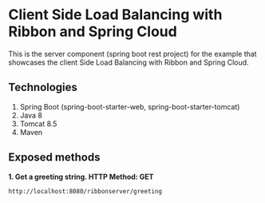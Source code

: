 # Client Side Load Balancing with Ribbon and Spring Cloud

This is the server component (spring boot rest project) for the example that showcases the client Side Load Balancing with Ribbon and Spring Cloud.
 
## Technologies

1. Spring Boot (spring-boot-starter-web, spring-boot-starter-tomcat)
2. Java 8
3. Tomcat 8.5
4. Maven
 
## Exposed methods

**1. Get a greeting string. HTTP Method: GET**
```
http://localhost:8080/ribbonserver/greeting
```
